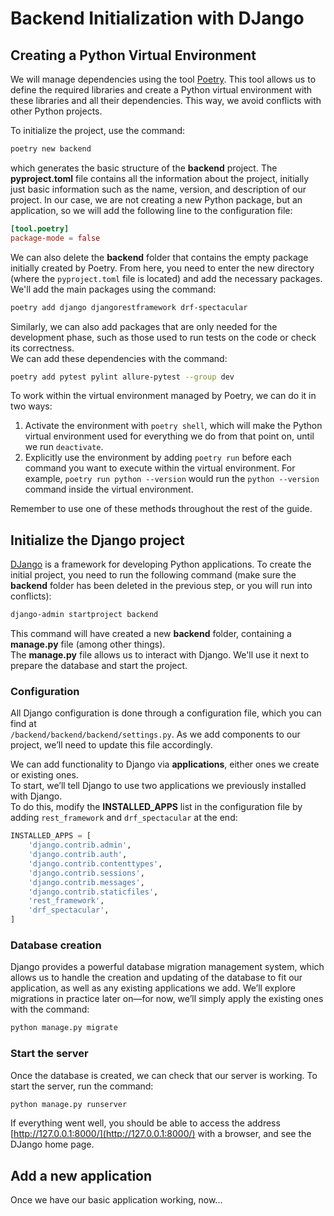 # Backend Initialization with DJango

## Creating a Python Virtual Environment

We will manage dependencies using the tool [Poetry](https://python-poetry.org/). This tool allows us to define the required libraries and create a Python virtual environment with these libraries and all their dependencies. This way, we avoid conflicts with other Python projects.

To initialize the project, use the command:

```bash
poetry new backend
```

which generates the basic structure of the **backend** project. The **pyproject.toml** file contains all the information about the project, initially just basic information such as the name, version, and description of our project. In our case, we are not creating a new Python package, but an application, so we will add the following line to the configuration file:

```toml
[tool.poetry]
package-mode = false
```

We can also delete the **backend** folder that contains the empty package initially created by Poetry.
From here, you need to enter the new directory (where the `pyproject.toml` file is located) and add the necessary packages.  
We'll add the main packages using the command:

```bash
poetry add django djangorestframework drf-spectacular
```

Similarly, we can also add packages that are only needed for the development phase, such as those used to run tests on the code or check its correctness.  
We can add these dependencies with the command:

```bash
poetry add pytest pylint allure-pytest --group dev
```

To work within the virtual environment managed by Poetry, we can do it in two ways:

1. Activate the environment with `poetry shell`, which will make the Python virtual environment used for everything we do from that point on, until we run `deactivate`.
2. Explicitly use the environment by adding `poetry run` before each command you want to execute within the virtual environment. For example, `poetry run python --version` would run the `python --version` command inside the virtual environment.

Remember to use one of these methods throughout the rest of the guide.

## Initialize the Django project

[DJango](https://www.djangoproject.com/) is a framework for developing Python applications. To create the initial project, you need to run the following command (make sure the **backend** folder has been deleted in the previous step, or you will run into conflicts):

```bash
django-admin startproject backend
```

This command will have created a new **backend** folder, containing a **manage.py** file (among other things).  
The **manage.py** file allows us to interact with Django. We'll use it next to prepare the database and start the project.

### Configuration

All Django configuration is done through a configuration file, which you can find at  
`/backend/backend/backend/settings.py`. As we add components to our project, we’ll need to update this file accordingly.

We can add functionality to Django via **applications**, either ones we create or existing ones.  
To start, we’ll tell Django to use two applications we previously installed with Django.  
To do this, modify the **INSTALLED_APPS** list in the configuration file by adding `rest_framework` and `drf_spectacular` at the end:

```python
INSTALLED_APPS = [
    'django.contrib.admin',
    'django.contrib.auth',
    'django.contrib.contenttypes',
    'django.contrib.sessions',
    'django.contrib.messages',
    'django.contrib.staticfiles',
    'rest_framework',
    'drf_spectacular',
]
```

### Database creation

Django provides a powerful database migration management system, which allows us to handle the creation and updating of the database to fit our application, as well as any existing applications we add.
We’ll explore migrations in practice later on—for now, we’ll simply apply the existing ones with the command:

```bash
python manage.py migrate
```

### Start the server

Once the database is created, we can check that our server is working. To start the server, run the command:

```bash
python manage.py runserver
```

If everything went well, you should be able to access the address
[http://127.0.0.1:8000/](http://127.0.0.1:8000/) with a browser, and see the DJango home page.

## Add a new application

Once we have our basic application working, now...
